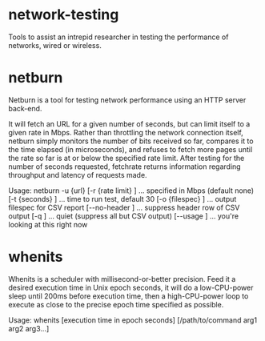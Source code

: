 # network-testing

Tools to assist an intrepid researcher in testing the performance of networks, wired or wireless.

# netburn
Netburn is a tool for testing network performance using an HTTP server back-end.

It will fetch an URL for a given number of seconds, but can limit itself to a given rate in Mbps. Rather than throttling the network connection itself, netburn simply monitors the number of bits received so far, compares it to the time elapsed (in microseconds), and refuses to fetch more pages until the rate so far is at or below the specified rate limit. After testing for the number of seconds requested, fetchrate returns information regarding throughput and latency of requests made.

Usage: netburn -u {url} 
               [-r {rate limit} ] ... specified in Mbps (default none)
               [-t {seconds} ]    ... time to run test, default 30 
               [-o {filespec} ]   ... output filespec for CSV report 
               [--no-header ]     ... suppress header row of CSV output 
               [-q ]              ... quiet (suppress all but CSV output) 
               [--usage ]         ... you're looking at this right now 

# whenits
Whenits is a scheduler with millisecond-or-better precision.  Feed it a desired execution time in Unix epoch seconds, it will do a low-CPU-power sleep until 200ms before execution time, then a high-CPU-power loop to execute as close to the precise epoch time specified as possible.  

Usage: whenits \[execution time in epoch seconds] \[/path/to/command arg1 arg2 arg3...]
